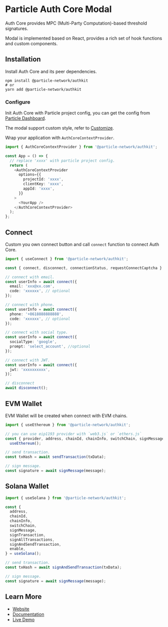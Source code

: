 # Particle Auth Core Modal

Auth Core provides MPC (Multi-Party Computation)-based threshold signatures.

Modal is implemented based on React, provides a rich set of hook functions and custom components.

## Installation

Install Auth Core and its peer dependencies.

```shell
npm install @particle-network/authkit
# or
yarn add @particle-network/authkit
```

### Configure

Init Auth Core with Particle project config, you can get the config from [Particle Dashboard](https://dashboard.particle.network/).

The modal support custom style, refer to [Customize](https://core-demo.particle.network/customize.html).

Wrap your application with `AuthCoreContextProvider`.

```ts
import { AuthCoreContextProvider } from '@particle-network/authkit';

const App = () => {
  // replace 'xxxx' with particle project config.
  return (
    <AuthCoreContextProvider
      options={{
        projectId: 'xxxx',
        clientKey: 'xxxx',
        appId: 'xxxx',
      }}
    >
      <YourApp />
    </AuthCoreContextProvider>
  );
};
```

## Connect

Custom you own connect button and call `connect` function to connect Auth Core.

```ts
import { useConnect } from '@particle-network/authkit';

const { connect, disconnect, connectionStatus, requestConnectCaptcha } = useConnect();

// connect with email.
const userInfo = await connect({
  email: 'xxx@xx.com',
  code: 'xxxxxx', // optional
});

// connect with phone.
const userInfo = await connect({
  phone: '+8618888888888',
  code: 'xxxxxx', // optional
});

// connect with social type.
const userInfo = await connect({
  socialType: 'google',
  prompt: 'select_account', //optional
});

// connect with JWT.
const userInfo = await connect({
  jwt: 'xxxxxxxxxx',
});

// disconnect
await disconnect();
```

## EVM Wallet

EVM Wallet will be created when connect with EVM chains.

```ts
import { useEthereum } from '@particle-network/authkit';

// you can use eip1193 provider with `web3.js` or `ethers.js`
const { provider, address, chainId, chainInfo, switchChain, signMessage, signTypedData, sendTransaction, enable } =
  useEthereum();

// send transaction.
const txHash = await sendTransaction(txData);

// sign message.
const signature = await signMessage(message);
```

## Solana Wallet

```ts
import { useSolana } from '@particle-network/authkit';

const {
  address,
  chainId,
  chainInfo,
  switchChain,
  signMessage,
  signTransaction,
  signAllTransactions,
  signAndSendTransaction,
  enable,
} = useSolana();

// send transaction.
const txHash = await signAndSendTransaction(txData);

// sign message.
const signature = await signMessage(message);
```

## Learn More

- [Website](https://particle.network)
- [Documentation](https://docs.particle.network/)
- [Live Demo](https://core-demo.particle.network/)
